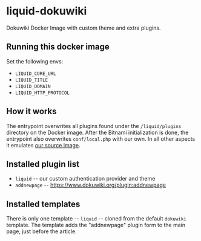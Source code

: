 # liquid-dokuwiki

Dokuwiki Docker Image with custom theme and extra plugins.


## Running this docker image

Set the following envs:

- `LIQUID_CORE_URL`
- `LIQUID_TITLE`
- `LIQUID_DOMAIN`
- `LIQUID_HTTP_PROTOCOL`


## How it works

The entrypoint overwrites all plugins found under the `/liquid/plugins` directory on the Docker image. After the Bitnami initialization is done, the entrypoint also overwrites `conf/local.php` with our own. In all other aspects it emulates [our source image](https://bitnami.com/stack/dokuwiki).


## Installed plugin list

- `liquid` -- our custom authentication provider and theme
- `addnewpage` -- https://www.dokuwiki.org/plugin:addnewpage


## Installed templates

There is only one template -- `liquid` -- cloned from the default `dokuwiki`
template. The template adds the "addnewpage" plugin form to the main page, just
before the article.
